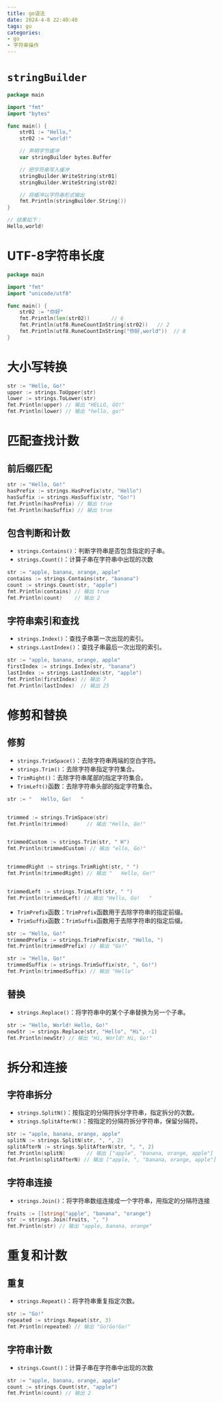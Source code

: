 ```yaml
---
title: go语法
date: 2024-4-8 22:40:40
tags: go
categories: 
- go
- 字符串操作
---
```






# `stringBuilder`

```go
package main

import "fmt"
import "bytes"

func main() {
    str01 := "Hello,"
    str02 := "world!"

    // 声明字节缓冲
    var stringBuilder bytes.Buffer

    // 把字符串写入缓冲
    stringBuilder.WriteString(str01)
    stringBuilder.WriteString(str02)

    // 将缓冲以字符串形式输出
    fmt.Println(stringBuilder.String())
}

// 结果如下：
Hello,world!
```





# UTF-8字符串长度

```go
package main

import "fmt"
import "unicode/utf8"

func main() {
    str02 := "你好"
    fmt.Println(len(str02))       // 6
    fmt.Println(utf8.RuneCountInString(str02))   // 2
    fmt.Println(utf8.RuneCountInString("你好,world"))  // 8
}
```







# 大小写转换

```go
str := "Hello, Go!"
upper := strings.ToUpper(str)
lower := strings.ToLower(str)
fmt.Println(upper) // 输出 "HELLO, GO!"
fmt.Println(lower) // 输出 "hello, go!"
```





# 匹配查找计数



## 前后缀匹配

```go
str := "Hello, Go!"
hasPrefix := strings.HasPrefix(str, "Hello")
hasSuffix := strings.HasSuffix(str, "Go!")
fmt.Println(hasPrefix) // 输出 true
fmt.Println(hasSuffix) // 输出 true
```





## 包含判断和计数

- `strings.Contains()`：判断字符串是否包含指定的子串。
- `strings.Count()`：计算子串在字符串中出现的次数

```go
str := "apple, banana, orange, apple"
contains := strings.Contains(str, "banana")
count := strings.Count(str, "apple")
fmt.Println(contains) // 输出 true
fmt.Println(count)    // 输出 2
```





## 字符串索引和查找

- `strings.Index()`：查找子串第一次出现的索引。
- `strings.LastIndex()`：查找子串最后一次出现的索引。

```go
str := "apple, banana, orange, apple"
firstIndex := strings.Index(str, "banana")
lastIndex := strings.LastIndex(str, "apple")
fmt.Println(firstIndex) // 输出 7
fmt.Println(lastIndex)  // 输出 25
```



# 修剪和替换



## 修剪

- `strings.TrimSpace()`：去除字符串两端的空白字符。
- `strings.Trim()`：去除字符串指定字符集合。
- `TrimRight()`：去除字符串尾部的指定字符集合。
- `TrimLeft()`函数：去除字符串头部的指定字符集合。

```go
str := "   Hello, Go!   "


trimmed := strings.TrimSpace(str)
fmt.Println(trimmed)      // 输出 "Hello, Go!"


trimmedCustom := strings.Trim(str, " H")
fmt.Println(trimmedCustom) // 输出 "ello, Go!"


trimmedRight := strings.TrimRight(str, " ")
fmt.Println(trimmedRight) // 输出 "   Hello, Go!"


trimmedLeft := strings.TrimLeft(str, " ")
fmt.Println(trimmedLeft) // 输出 "Hello, Go!   "
```



- `TrimPrefix`函数：`TrimPrefix`函数用于去除字符串的指定前缀。
- `TrimSuffix`函数：`TrimSuffix`函数用于去除字符串的指定后缀。

```go
str := "Hello, Go!"
trimmedPrefix := strings.TrimPrefix(str, "Hello, ")
fmt.Println(trimmedPrefix) // 输出 "Go!"

str := "Hello, Go!"
trimmedSuffix := strings.TrimSuffix(str, ", Go!")
fmt.Println(trimmedSuffix) // 输出 "Hello"
```



## 替换

- `strings.Replace()`：将字符串中的某个子串替换为另一个子串。

```go
str := "Hello, World! Hello, Go!"
newStr := strings.Replace(str, "Hello", "Hi", -1)
fmt.Println(newStr) // 输出 "Hi, World! Hi, Go!"
```





# 拆分和连接

## 字符串拆分

- `strings.SplitN()`：按指定的分隔符拆分字符串，指定拆分的次数。
- `strings.SplitAfterN()`：按指定的分隔符拆分字符串，保留分隔符。

```go
str := "apple, banana, orange, apple"
splitN := strings.SplitN(str, ", ", 2)
splitAfterN := strings.SplitAfterN(str, ", ", 2)
fmt.Println(splitN)       // 输出 ["apple", "banana, orange, apple"]
fmt.Println(splitAfterN) // 输出 ["apple, ", "banana, orange, apple"]
```







## 字符串连接

- `strings.Join()`：将字符串数组连接成一个字符串，用指定的分隔符连接

```go
fruits := []string{"apple", "banana", "orange"}
str := strings.Join(fruits, ", ")
fmt.Println(str) // 输出 "apple, banana, orange"
```





# 重复和计数

## 重复

- `strings.Repeat()`：将字符串重复指定次数。

```go
str := "Go!"
repeated := strings.Repeat(str, 3)
fmt.Println(repeated) // 输出 "Go!Go!Go!"
```



## 字符串计数

- `strings.Count()`：计算子串在字符串中出现的次数

```go
str := "apple, banana, orange, apple"
count := strings.Count(str, "apple")
fmt.Println(count) // 输出 2
```

